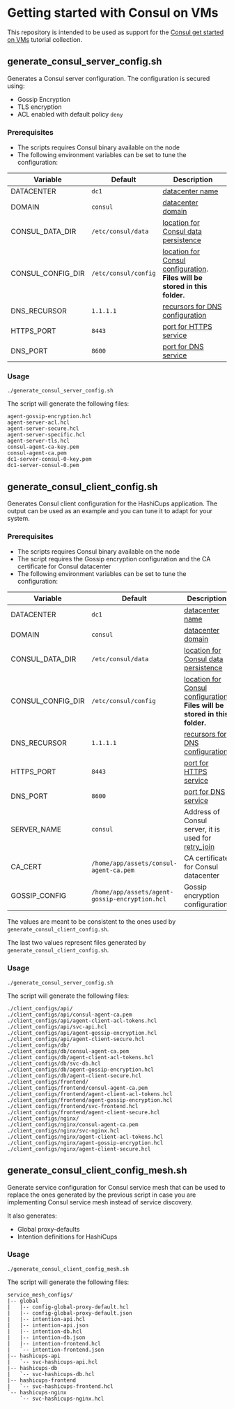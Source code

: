# Getting started with Consul on VMs

This repository is intended to be used as support for the
[Consul get started on VMs](https://learn.hashicorp.com/collections/consul/get-started-vms)
tutorial collection.

## generate_consul_server_config.sh

Generates a Consul server configuration. The configuration is secured using:
* Gossip Encryption
* TLS encryption
* ACL enabled with default policy `deny`

### Prerequisites

* The scripts requires Consul binary available on the node
* The following environment variables can be set to tune the configuration:

| Variable | Default | Description |
| --- | --- | --- |
| DATACENTER        | `dc1` | [datacenter name]() |
| DOMAIN            | `consul` | [datacenter domain](https://www.consul.io/docs/agent/config/cli-flags#_domain) |
| CONSUL_DATA_DIR   | `/etc/consul/data` | [location for Consul data persistence](https://www.consul.io/docs/agent/config/cli-flags#_data_dir) |
| CONSUL_CONFIG_DIR | `/etc/consul/config` | [location for Consul configuration](https://www.consul.io/docs/agent/config/cli-flags#_config_dir). **Files will be stored in this folder.** |
| DNS_RECURSOR      | `1.1.1.1` | [recursors for DNS configuration](https://www.consul.io/docs/agent/config/config-files#recursors) |
| HTTPS_PORT        | `8443` | [port for HTTPS service](https://www.consul.io/docs/agent/config/config-files#https_port) |
| DNS_PORT          | `8600` | [port for DNS service](https://www.consul.io/docs/agent/config/config-files#dns_port) |


### Usage

```shell
./generate_consul_server_config.sh
```

The script will generate the following files:

```plaintest
agent-gossip-encryption.hcl
agent-server-acl.hcl
agent-server-secure.hcl
agent-server-specific.hcl
agent-server-tls.hcl
consul-agent-ca-key.pem
consul-agent-ca.pem
dc1-server-consul-0-key.pem
dc1-server-consul-0.pem
```

## generate_consul_client_config.sh

Generates Consul client configuration for the HashiCups application.
The output can be used as an example and you can tune it to adapt for your system.

### Prerequisites

* The scripts requires Consul binary available on the node
* The script requires the Gossip encryption configuration and the CA certificate for Consul datacenter
* The following environment variables can be set to tune the configuration:

| Variable | Default | Description |
| --- | --- | --- |
| DATACENTER        | `dc1` | [datacenter name]() |
| DOMAIN            | `consul` | [datacenter domain](https://www.consul.io/docs/agent/config/cli-flags#_domain) |
| CONSUL_DATA_DIR   | `/etc/consul/data` | [location for Consul data persistence](https://www.consul.io/docs/agent/config/cli-flags#_data_dir) |
| CONSUL_CONFIG_DIR | `/etc/consul/config` | [location for Consul configuration](https://www.consul.io/docs/agent/config/cli-flags#_config_dir). **Files will be stored in this folder.** |
| DNS_RECURSOR      | `1.1.1.1` | [recursors for DNS configuration](https://www.consul.io/docs/agent/config/config-files#recursors) |
| HTTPS_PORT        | `8443` | [port for HTTPS service](https://www.consul.io/docs/agent/config/config-files#https_port) |
| DNS_PORT          | `8600` | [port for DNS service](https://www.consul.io/docs/agent/config/config-files#dns_port) |
| SERVER_NAME       | `consul` | Address of Consul server, it is used for [retry_join](https://www.consul.io/docs/agent/config/cli-flags#_retry_join) |
| CA_CERT           | `/home/app/assets/consul-agent-ca.pem` | CA certificate for Consul datacenter |
| GOSSIP_CONFIG     | `/home/app/assets/agent-gossip-encryption.hcl` | Gossip encryption configuration |

The values are meant to be consistent to the ones used by `generate_consul_client_config.sh`.

The last two values represent files generated by `generate_consul_client_config.sh`.

### Usage

```shell
./generate_consul_server_config.sh
```

The script will generate the following files:

```plaintest
./client_configs/api/
./client_configs/api/consul-agent-ca.pem
./client_configs/api/agent-client-acl-tokens.hcl
./client_configs/api/svc-api.hcl
./client_configs/api/agent-gossip-encryption.hcl
./client_configs/api/agent-client-secure.hcl
./client_configs/db/
./client_configs/db/consul-agent-ca.pem
./client_configs/db/agent-client-acl-tokens.hcl
./client_configs/db/svc-db.hcl
./client_configs/db/agent-gossip-encryption.hcl
./client_configs/db/agent-client-secure.hcl
./client_configs/frontend/
./client_configs/frontend/consul-agent-ca.pem
./client_configs/frontend/agent-client-acl-tokens.hcl
./client_configs/frontend/agent-gossip-encryption.hcl
./client_configs/frontend/svc-frontend.hcl
./client_configs/frontend/agent-client-secure.hcl
./client_configs/nginx/
./client_configs/nginx/consul-agent-ca.pem
./client_configs/nginx/svc-nginx.hcl
./client_configs/nginx/agent-client-acl-tokens.hcl
./client_configs/nginx/agent-gossip-encryption.hcl
./client_configs/nginx/agent-client-secure.hcl
```

## generate_consul_client_config_mesh.sh

Generate service configuration for Consul service mesh that can be used to 
replace the ones generated by the previous script in case you are implementing
Consul service mesh instead of service discovery.

It also generates:

* Global proxy-defaults
* Intention definitions for HashiCups

### Usage

```shell
./generate_consul_client_config_mesh.sh
```

The script will generate the following files:

```plaintext
service_mesh_configs/
|-- global
|   |-- config-global-proxy-default.hcl
|   |-- config-global-proxy-default.json
|   |-- intention-api.hcl
|   |-- intention-api.json
|   |-- intention-db.hcl
|   |-- intention-db.json
|   |-- intention-frontend.hcl
|   `-- intention-frontend.json
|-- hashicups-api
|   `-- svc-hashicups-api.hcl
|-- hashicups-db
|   `-- svc-hashicups-db.hcl
|-- hashicups-frontend
|   `-- svc-hashicups-frontend.hcl
`-- hashicups-nginx
    `-- svc-hashicups-nginx.hcl
```
